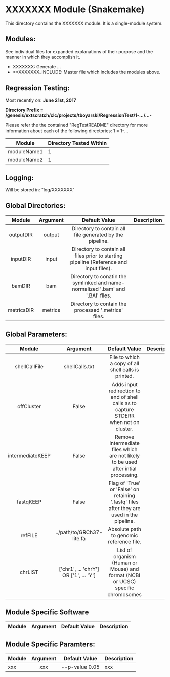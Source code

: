 # XXXXXXX Module (Snakemake)
This directory contains the XXXXXXX module. It is a single-module system.

## Modules:
See individual files for expanded explanations of their purpose and the manner in which they accomplish it.
* XXXXXXX: Generate ...
* **XXXXXXX_INCLUDE: Master file which includes the modules above.

## Regression Testing:
Most recently on: **June 21st, 2017**

**Directory Prefix = /genesis/extscratch/clc/projects/tboyarski/RegressionTest/1-.../...-**

Please refer the the contained "RegTestREADME" directory for more information about each of the following directories:
    1 = 1-...

Module | Directory Tested Within
:--------: | :--------
moduleName1 | 1
moduleName2 | 1

## Logging:
Will be stored in: "log/XXXXXXX"

## Global Directories:
Module | Argument | Default Value | Description
:--------: | :--------: | :--------: | :--------
 | outputDIR | output | Directory to contain all file generated by the pipeline.
 | inputDIR | input | Directory to contain all files prior to starting pipeline (Reference and input files).
 | bamDIR | bam | Directory to conatin the symlinked and name-normalized '.bam' and '.BAI' files.
 | metricsDIR | metrics | Directory to contain the processed '.metrics' files.

## Global Parameters:
Module | Argument | Default Value | Description
:--------: | :--------: | :--------: | :--------
 | shellCallFile | shellCalls.txt | File to which a copy of all shell calls is printed.
 | offCluster | False | Adds input redirection to end of shell calls as to capture STDERR when not on cluster.
 | intermediateKEEP | False | Remove intermediate files which are not likely to be used after intial processing.
 | fastqKEEP | False | Flag of 'True' or 'False' on retaining '.fastq' files after they are used in the pipeline.
 | refFILE | ../path/to/GRCh37-lite.fa | Absolute path to genomic reference file.
 | chrLIST | ['chr1', ... 'chrY'] OR ['1', ... 'Y'] | List of organism (Human or Mouse) and format (NCBI or UCSC) specific chromosomes

## Module Specific Software
Module | Argument | Default Value | Description
:--------: | :--------: | :--------: | :--------

## Module Specific Paramters:
Module | Argument | Default Value | Description
:--------- | :--------: | :--------: | :--------
xxx | xxx | --p-value 0.05 | xxx

